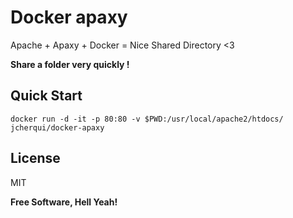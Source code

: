 Docker apaxy
============

Apache + Apaxy + Docker = Nice Shared Directory <3

**Share a folder very quickly !**

Quick Start
-----------

`docker run -d -it -p 80:80 -v $PWD:/usr/local/apache2/htdocs/ jcherqui/docker-apaxy`

License
-------

MIT


**Free Software, Hell Yeah!**
